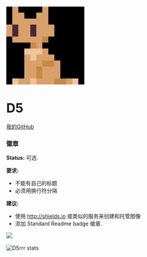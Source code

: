 ![logo](_media/logo.png)

# <big>D5</big>


<span id="busuanzi_container_site_uv" style='display:none'>
    访客数:<span id="busuanzi_value_site_uv"></span> 人
</span>

[我的GitHub](https://github.com/D5rrr)

### 徽章
**Status:** 可选.

**要求:**
- 不能有自己的标题
- 必须用换行符分隔

**建议:**
- 使用 http://shields.io 或类似的服务来创建和托管图像
- 添加 Standard Readme badge 徽章.

<img src="https://ghchart.rshah.org/409ba5/D5rrr" />

![D5rrr stats](https://github-readme-stats.vercel.app/api?username=D5rrr)    
       